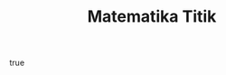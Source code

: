 ---
title: "Matematika Titik"
list_category: "Matematika Titik"
body:
  - type: "markdown"
    content: "Jika \"Matematika Detik\" adalah tentang kecepatan, \"Matematika Titik\" adalah tentang kedalaman. Gagasan ini menyatakan bahwa keseluruhan bangunan matematika, dari aritmetika sederhana hingga topologi kompleks, pada dasarnya adalah tentang \"menamai sebuah titik\" dan memahami relasinya dengan titik-titik lain. Setiap angka, variabel, fungsi, atau ruang adalah \"titik\" dalam sebuah sistem. Dengan kembali ke fondasi ini, kita dapat melihat matematika bukan sebagai alat hitung semata, tetapi sebagai bahasa universal untuk mendeskripsikan realitas secara presisi."
---